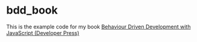 bdd_book
========

This is the example code for my book [Behaviour Driven Development with JavaScript  (Developer Press)](http://developerpress.com/en/behaviour-driven-development-javascript-1)

